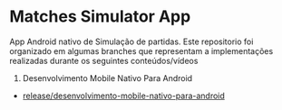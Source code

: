 # Matches Simulator App
App Android nativo de Simulação de partidas. Este repositorio foi organizado em algumas branches que representam a implementações realizadas durante os seguintes conteúdos/vídeos

1. Desenvolvimento Mobile Nativo Para Android
  - [release/desenvolvimento-mobile-nativo-para-android](https://github.com/StevWh/matches-simulator-app/tree/release/desenvolvimento-mobile-nativo-para-android)
